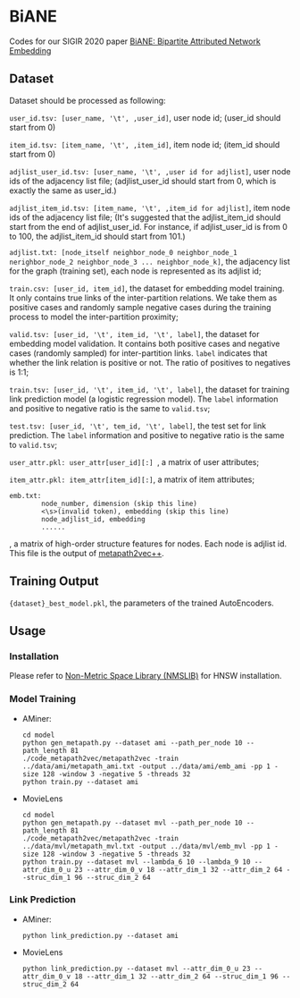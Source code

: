 # BiANE
Codes for our SIGIR 2020 paper [BiANE: Bipartite Attributed Network Embedding](https://dl.acm.org/doi/abs/10.1145/3397271.3401068)

## Dataset
Dataset should be processed as following:

```user_id.tsv: [user_name, '\t', ,user_id]```, user node id; (user_id should start from 0)

```item_id.tsv: [item_name, '\t', ,item_id]```, item node id; (item_id should start from 0)

```adjlist_user_id.tsv: [user_name, '\t', ,user id for adjlist]```, user node ids of the adjacency list file; (adjlist_user_id should start from 0, which is exactly the same as user_id.)

```adjlist_item_id.tsv: [item_name, '\t', ,item_id for adjlist]```, item node ids of the adjacency list file; (It's suggested that the adjlist_item_id should start from the end of adjlist_user_id. For instance, if adjlist_user_id is from 0 to 100, the adjlist_item_id should start from 101.)

```adjlist.txt: [node_itself neighbor_node_0 neighbor_node_1 nerighbor_node_2 neighbor_node_3 ... neighbor_node_k]```, the adjacency list for the graph (training set), each node is represented as its adjlist id;

```train.csv: [user_id, item_id]```, the dataset for embedding model training. It only contains true links of the inter-partition relations. We take them as positive cases and randomly sample negative cases during the training process to model the inter-partition proximity;

```valid.tsv: [user_id, '\t', item_id, '\t', label]```, the dataset for embedding model validation. It contains both positive cases and negative cases (randomly sampled) for inter-partition links. ```label``` indicates that whether the link relation is positive or not. The ratio of positives to negatives is 1:1;

```train.tsv: [user_id, '\t', item_id, '\t', label]```, the dataset for training link prediction model (a logistic regression model). The ```label``` information and positive to negative ratio is the same to ```valid.tsv```;

```test.tsv: [user_id, '\t', tem_id, '\t', label]```, the test set for link prediction. The ```label``` information and positive to negative ratio is the same to ```valid.tsv```;

```user_attr.pkl: user_attr[user_id][:] ```, a matrix of user attributes;

```item_attr.pkl: item_attr[item_id][:]```, a matrix of item attributes;

```
emb.txt:
        node_number, dimension (skip this line)
        <\s>(invalid token), embedding (skip this line)
        node_adjlist_id, embedding
        ......                   
```
, a matrix of high-order structure features for nodes. Each node is adjlist id. 
This file is the output of [metapath2vec++](https://ericdongyx.github.io/metapath2vec/m2v.html).

## Training Output
```{dataset}_best_model.pkl```, the parameters of the trained AutoEncoders.


## Usage
### Installation
Please refer to [Non-Metric Space Library (NMSLIB)](https://github.com/nmslib/nmslib) for HNSW installation.

### Model Training
- AMiner:
  ```
  cd model
  python gen_metapath.py --dataset ami --path_per_node 10 --path_length 81
  ./code_metapath2vec/metapath2vec -train ../data/ami/metapath_ami.txt -output ../data/ami/emb_ami -pp 1 -size 128 -window 3 -negative 5 -threads 32
  python train.py --dataset ami
  ```
- MovieLens
  ```
  cd model
  python gen_metapath.py --dataset mvl --path_per_node 10 --path_length 81
  ./code_metapath2vec/metapath2vec -train ../data/mvl/metapath_mvl.txt -output ../data/mvl/emb_mvl -pp 1 -size 128 -window 3 -negative 5 -threads 32
  python train.py --dataset mvl --lambda_6 10 --lambda_9 10 --attr_dim_0_u 23 --attr_dim_0_v 18 --attr_dim_1 32 --attr_dim_2 64 --struc_dim_1 96 --struc_dim_2 64
  ```

### Link Prediction
- AMiner:
  ```
  python link_prediction.py --dataset ami
  ```
- MovieLens
  ```
  python link_prediction.py --dataset mvl --attr_dim_0_u 23 --attr_dim_0_v 18 --attr_dim_1 32 --attr_dim_2 64 --struc_dim_1 96 --struc_dim_2 64
  ```